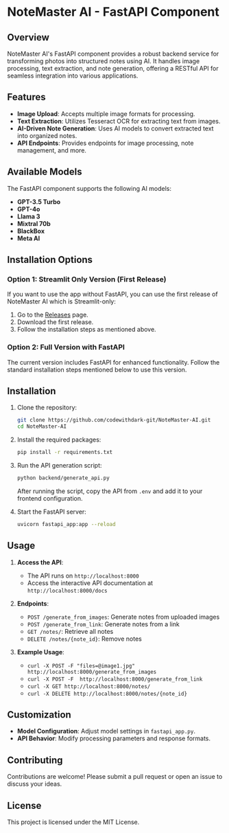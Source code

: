 # NoteMaster AI - FastAPI Component

## Overview

NoteMaster AI's FastAPI component provides a robust backend service for transforming photos into structured notes using AI. It handles image processing, text extraction, and note generation, offering a RESTful API for seamless integration into various applications.

## Features

- **Image Upload**: Accepts multiple image formats for processing.
- **Text Extraction**: Utilizes Tesseract OCR for extracting text from images.
- **AI-Driven Note Generation**: Uses AI models to convert extracted text into organized notes.
- **API Endpoints**: Provides endpoints for image processing, note management, and more.

## Available Models

The FastAPI component supports the following AI models:
- **GPT-3.5 Turbo**
- **GPT-4o**
- **Llama 3**
- **Mixtral 70b**
- **BlackBox**
- **Meta AI**

## Installation Options

### Option 1: Streamlit Only Version (First Release)
If you want to use the app without FastAPI, you can use the first release of NoteMaster AI which is Streamlit-only:
1. Go to the [Releases](https://github.com/codewithdark-git/NoteMaster-AI/releases) page.
2. Download the first release.
3. Follow the installation steps as mentioned above.

### Option 2: Full Version with FastAPI
The current version includes FastAPI for enhanced functionality. Follow the standard installation steps mentioned below to use this version.

## Installation

1. Clone the repository:
    ```bash
    git clone https://github.com/codewithdark-git/NoteMaster-AI.git
    cd NoteMaster-AI
    ```

2. Install the required packages:
    ```bash
    pip install -r requirements.txt
    ```

3. Run the API generation script:
    ```bash
    python backend/generate_api.py
    ```

   After running the script, copy the API from `.env` and add it to your frontend configuration.

4. Start the FastAPI server:
    ```bash
    uvicorn fastapi_app:app --reload
    ```

## Usage

1. **Access the API**:
   - The API runs on `http://localhost:8000`
   - Access the interactive API documentation at `http://localhost:8000/docs`

2. **Endpoints**:
   - `POST /generate_from_images`: Generate notes from uploaded images
   - `POST /generate_from_link`: Generate notes from a link
   - `GET /notes/`: Retrieve all notes
   - `DELETE /notes/{note_id}`: Remove notes

3. **Example Usage**:
   - `curl -X POST -F "files=@image1.jpg" http://localhost:8000/generate_from_images`
   - `curl -X POST -F  http://localhost:8000/generate_from_link`
   - `curl -X GET http://localhost:8000/notes/`
   - `curl -X DELETE http://localhost:8000/notes/{note_id}`

## Customization

- **Model Configuration**: Adjust model settings in `fastapi_app.py`.
- **API Behavior**: Modify processing parameters and response formats.

## Contributing

Contributions are welcome! Please submit a pull request or open an issue to discuss your ideas.

## License

This project is licensed under the MIT License.